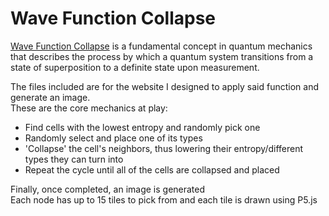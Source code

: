 
# Wave Function Collapse

[Wave Function Collapse](https://github.com/mxgmn/WaveFunctionCollapse) is a fundamental concept in quantum mechanics that describes the process by which a quantum system transitions from a state of superposition to a definite state upon measurement.  

The files included are for the website I designed to apply said function and generate an image.  
These are the core mechanics at play:  
- Find cells with the lowest entropy and randomly pick one
- Randomly select and place one of its types  
- 'Collapse' the cell's neighbors, thus lowering their entropy/different types they can turn into
- Repeat the cycle until all of the cells are collapsed and placed
  
Finally, once completed, an image is generated  
Each node has up to 15 tiles to pick from and each tile is drawn using P5.js
